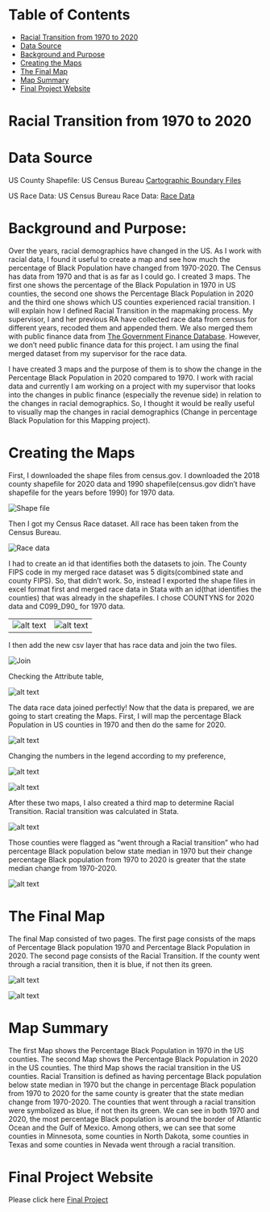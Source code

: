 
# Table of Contents
- [Racial Transition from 1970 to 2020](#racial-transition-from-1970-to-2020)
- [Data Source](#data-source) 
- [Background and Purpose](#background-and-purpose)
- [Creating the Maps](#creating-the-maps)
- [The Final Map](#the-final-map)
- [Map Summary](#map-summary)
- [Final Project Website](#final-project-website)

# Racial Transition from 1970 to 2020

# Data Source

US County Shapefile: US Census Bureau [Cartographic Boundary Files](https://www.census.gov/geographies/mapping-files/time-series/geo/carto-boundary-file.html)

US Race Data: US Census Bureau Race Data: [Race Data](https://www.census.gov/topics/population/race/data.html)


# Background and Purpose:

Over the years, racial demographics have changed in the US. As I work with racial data, I found it useful to create a map and see how much the percentage of Black Population have changed from 1970-2020. The Census has data from 1970 and that is as far as I could go. I created 3 maps. The first one shows the percentage of the Black Population in 1970 in US counties, the second one shows the Percentage Black Population in 2020 and the third one shows which US counties experienced racial transition. I will explain how I defined Racial Transition in the mapmaking process. My supervisor, I and her previous RA have collected race data from census for different years, recoded them and appended them. We also merged them with public finance data from [The Government Finance Database](https://willamette.edu/mba/research-impact/public-datasets/index.html). However, we don’t need public finance data for this project. I am using the final merged dataset from my supervisor for the race data.

I have created 3 maps and the purpose of them is to show the change in the Percentage Black Population in 2020 compared to 1970. I work with racial data and currently I am working on a project with my supervisor that looks into the changes in public finance (especially the revenue side) in relation to the changes in racial demographics.  So, I thought it would be really useful to visually map the changes in racial demographics (Change in percentage Black Population for this Mapping project).

# Creating the Maps

First, I downloaded the shape files from census.gov. I downloaded the 2018 county shapefile for 2020 data and 1990 shapefile(census.gov didn’t have shapefile for the years before 1990) for 1970 data.

![Shape file](<Repository Images/Shapefile website.png>)

Then I got my Census Race dataset. All race has been taken from the Census Bureau.

![Race data](<Repository Images/Race date website.png>)

I had to create an id that identifies both the datasets to join. The County FIPS code in my merged race dataset was 5 digits(combined state and county FIPS). So, that didn’t work. So, instead I exported the shape files in excel format first and merged race data in Stata with an id(that identifies the counties) that was already in the shapefiles. I chose COUNTYNS for 2020 data and C099_D90_ for 1970 data.

|||
|-|-|
|![alt text](<Repository Images/Export as csv.png>)|![alt text](<Repository Images/Export as csv 2.png>)|

I then add the new csv layer that has race data and join the two files.

![Join](<Repository Images/Join.png>)

Checking the Attribute table,

![alt text](<Repository Images/Checking the Attribute table.png>)

The data race data joined perfectly! Now that the data is prepared, we are going to start creating the Maps. First, I will map the percentage Black Population in US counties in 1970 and then do the same for 2020.

![alt text](<Repository Images/Symbology.png>)

Changing the numbers in the legend according to my preference,

![alt text](<Repository Images/Legend.png>)

![alt text](<Repository Images/Creating the Map.png>)

After these two maps, I also created a third map to determine Racial Transition. Racial transition was calculated in Stata. 

![alt text](<Repository Images/Racial Transition Calculation.png>)

Those counties were flagged as “went through a Racial transition” who had percentage Black population below state median in 1970 but their change percentage Black population from 1970 to 2020 is greater that the state median change from 1970-2020. 

![alt text](<Repository Images/Racial Trnaisiton Map.png>)

# The Final Map

The final Map consisted of two pages. The first page consists of the maps of Percentage Black population 1970 and Percentage Black Population in 2020. The second page consists of the Racial Transition. If the county went through a racial transition, then it is blue, if not then its green.

![alt text](<Images/Racial Transition-600dpi.png>)

![alt text](<Images/Racial Transition-600dpi_2.png>)

# Map Summary

The first Map shows the Percentage Black Population in 1970 in the US counties. The second Map shows the Percentage Black Population in 2020 in the US counties. The third Map shows the racial transition in the US counties. Racial Transition is defined as having percentage Black population below state median in 1970 but the change in percentage Black population from 1970 to 2020 for the same county is greater that the state median change from 1970-2020. The counties that went through a racial transition were symbolized as blue, if not then its green. 
We can see in both 1970 and 2020, the most percentage Black population is around the border of Atlantic Ocean and the Gulf of Mexico. Among others, we can see that some counties in Minnesota, some counties in North Dakota, some counties in Texas and some counties in Nevada went through a racial transition.

# Final Project Website

Please click here [Final Project](http.google.com)